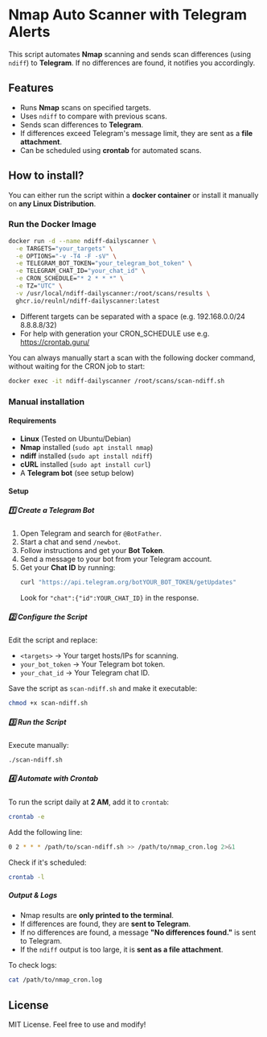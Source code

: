 # Nmap Auto Scanner with Telegram Alerts

This script automates **Nmap** scanning and sends scan differences (using `ndiff`) to **Telegram**. If no differences are found, it notifies you accordingly.

## Features
- Runs **Nmap** scans on specified targets.
- Uses `ndiff` to compare with previous scans.
- Sends scan differences to **Telegram**.
- If differences exceed Telegram's message limit, they are sent as a **file attachment**.
- Can be scheduled using **crontab** for automated scans.

## How to install?
You can either run the script within a **docker container** or install it manually on **any Linux Distribution**.

### Run the Docker Image

```bash
docker run -d --name ndiff-dailyscanner \
  -e TARGETS="your_targets" \
  -e OPTIONS="-v -T4 -F -sV" \
  -e TELEGRAM_BOT_TOKEN="your_telegram_bot_token" \
  -e TELEGRAM_CHAT_ID="your_chat_id" \
  -e CRON_SCHEDULE="* 2 * * *" \
  -e TZ="UTC" \
  -v /usr/local/ndiff-dailyscanner:/root/scans/results \
  ghcr.io/reulnl/ndiff-dailyscanner:latest
```

- Different targets can be separated with a space (e.g. 192.168.0.0/24 8.8.8.8/32)
- For help with generation your CRON_SCHEDULE use e.g. https://crontab.guru/

You can always manually start a scan with the following docker command, without waiting for the CRON job to start:
```bash
docker exec -it ndiff-dailyscanner /root/scans/scan-ndiff.sh
```

### Manual installation


#### Requirements
- **Linux** (Tested on Ubuntu/Debian)
- **Nmap** installed (`sudo apt install nmap`)
- **ndiff** installed (`sudo apt install ndiff`)
- **cURL** installed (`sudo apt install curl`)
- A **Telegram bot** (see setup below)

#### Setup

##### 1️⃣ Create a Telegram Bot
1. Open Telegram and search for `@BotFather`.
2. Start a chat and send `/newbot`.
3. Follow instructions and get your **Bot Token**.
4. Send a message to your bot from your Telegram account.
5. Get your **Chat ID** by running:
   ```sh
   curl "https://api.telegram.org/botYOUR_BOT_TOKEN/getUpdates"
   ```
   Look for `"chat":{"id":YOUR_CHAT_ID}` in the response.

##### 2️⃣ Configure the Script
Edit the script and replace:
- `<targets>` → Your target hosts/IPs for scanning.
- `your_bot_token` → Your Telegram bot token.
- `your_chat_id` → Your Telegram chat ID.

Save the script as `scan-ndiff.sh` and make it executable:
```sh
chmod +x scan-ndiff.sh
```

##### 3️⃣ Run the Script
Execute manually:
```sh
./scan-ndiff.sh
```

##### 4️⃣ Automate with Crontab
To run the script daily at **2 AM**, add it to `crontab`:
```sh
crontab -e
```
Add the following line:
```sh
0 2 * * * /path/to/scan-ndiff.sh >> /path/to/nmap_cron.log 2>&1
```
Check if it's scheduled:
```sh
crontab -l
```

##### Output & Logs
- Nmap results are **only printed to the terminal**.
- If differences are found, they are **sent to Telegram**.
- If no differences are found, a message **"No differences found."** is sent to Telegram.
- If the `ndiff` output is too large, it is **sent as a file attachment**.

To check logs:
```sh
cat /path/to/nmap_cron.log
```

## License
MIT License. Feel free to use and modify!

